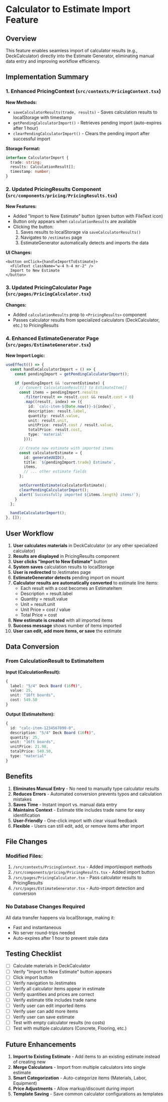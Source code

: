 # Calculator to Estimate Import Feature

## Overview

This feature enables seamless import of calculator results (e.g., DeckCalculator) directly into the Estimate Generator, eliminating manual data entry and improving workflow efficiency.

## Implementation Summary

### 1. Enhanced PricingContext (`src/contexts/PricingContext.tsx`)

**New Methods:**
- `saveCalculatorResults(trade, results)` - Saves calculation results to localStorage with timestamp
- `getPendingCalculatorImport()` - Retrieves pending import (auto-expires after 1 hour)
- `clearPendingCalculatorImport()` - Clears the pending import after successful import

**Storage Format:**
```typescript
interface CalculatorImport {
  trade: string;
  results: CalculationResult[];
  timestamp: number;
}
```

### 2. Updated PricingResults Component (`src/components/pricing/PricingResults.tsx`)

**New Features:**
- Added "Import to New Estimate" button (green button with FileText icon)
- Button only appears when `calculationResults` are available
- Clicking the button:
  1. Saves results to localStorage via `saveCalculatorResults()`
  2. Navigates to `/estimates` page
  3. EstimateGenerator automatically detects and imports the data

**UI Changes:**
```tsx
<button onClick={handleImportToEstimate}>
  <FileText className="w-4 h-4 mr-2" />
  Import to New Estimate
</button>
```

### 3. Updated PricingCalculator Page (`src/pages/PricingCalculator.tsx`)

**Changes:**
- Added `calculationResults` prop to `<PricingResults>` component
- Passes calculator results from specialized calculators (DeckCalculator, etc.) to PricingResults

### 4. Enhanced EstimateGenerator Page (`src/pages/EstimateGenerator.tsx`)

**New Import Logic:**
```typescript
useEffect(() => {
  const handleCalculatorImport = () => {
    const pendingImport = getPendingCalculatorImport();

    if (pendingImport && !currentEstimate) {
      // Convert CalculationResult[] to EstimateItem[]
      const items = pendingImport.results
        .filter(result => result.cost && result.cost > 0)
        .map((result, index) => ({
          id: `calc-item-${Date.now()}-${index}`,
          description: result.label,
          quantity: result.value,
          unit: result.unit,
          unitPrice: result.cost / result.value,
          totalPrice: result.cost,
          type: 'material'
        }));

      // Create new estimate with imported items
      const calculatorEstimate = {
        id: generateUUID(),
        title: `${pendingImport.trade} Estimate`,
        items,
        // ... other estimate fields
      };

      setCurrentEstimate(calculatorEstimate);
      clearPendingCalculatorImport();
      alert(`Successfully imported ${items.length} items!`);
    }
  };

  handleCalculatorImport();
}, []);
```

## User Workflow

1. **User calculates materials** in DeckCalculator (or any other specialized calculator)
2. **Results are displayed** in PricingResults component
3. **User clicks "Import to New Estimate"** button
4. **System saves** calculation results to localStorage
5. **User is redirected** to /estimates page
6. **EstimateGenerator detects** pending import on mount
7. **Calculator results are automatically converted** to estimate line items:
   - Each result with a cost becomes an EstimateItem
   - Description = result.label
   - Quantity = result.value
   - Unit = result.unit
   - Unit Price = cost / value
   - Total Price = cost
8. **New estimate is created** with all imported items
9. **Success message** shows number of items imported
10. **User can edit, add more items, or save** the estimate

## Data Conversion

### From CalculationResult to EstimateItem

**Input (CalculationResult):**
```typescript
{
  label: "5/4" Deck Board (16ft)",
  value: 25,
  unit: "16ft boards",
  cost: 549.50
}
```

**Output (EstimateItem):**
```typescript
{
  id: "calc-item-1234567890-0",
  description: "5/4" Deck Board (16ft)",
  quantity: 25,
  unit: "16ft boards",
  unitPrice: 21.98,
  totalPrice: 549.50,
  type: "material"
}
```

## Benefits

1. **Eliminates Manual Entry** - No need to manually type calculator results
2. **Reduces Errors** - Automated conversion prevents typos and calculation mistakes
3. **Saves Time** - Instant import vs. manual data entry
4. **Maintains Context** - Estimate title includes trade name for easy identification
5. **User-Friendly** - One-click import with clear visual feedback
6. **Flexible** - Users can still edit, add, or remove items after import

## File Changes

### Modified Files:
1. `/src/contexts/PricingContext.tsx` - Added import/export methods
2. `/src/components/pricing/PricingResults.tsx` - Added import button
3. `/src/pages/PricingCalculator.tsx` - Pass calculator results to PricingResults
4. `/src/pages/EstimateGenerator.tsx` - Auto-import detection and conversion

### No Database Changes Required
All data transfer happens via localStorage, making it:
- Fast and instantaneous
- No server round-trips needed
- Auto-expires after 1 hour to prevent stale data

## Testing Checklist

- [ ] Calculate materials in DeckCalculator
- [ ] Verify "Import to New Estimate" button appears
- [ ] Click import button
- [ ] Verify navigation to /estimates
- [ ] Verify all calculator items appear in estimate
- [ ] Verify quantities and prices are correct
- [ ] Verify estimate title includes trade name
- [ ] Verify user can edit imported items
- [ ] Verify user can add more items
- [ ] Verify user can save estimate
- [ ] Test with empty calculator results (no costs)
- [ ] Test with multiple calculators (Concrete, Flooring, etc.)

## Future Enhancements

1. **Import to Existing Estimate** - Add items to an existing estimate instead of creating new
2. **Merge Calculators** - Import from multiple calculators into single estimate
3. **Smart Categorization** - Auto-categorize items (Materials, Labor, Equipment)
4. **Price Adjustments** - Allow markup/discount during import
5. **Template Saving** - Save common calculator configurations as templates
